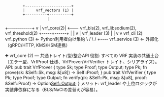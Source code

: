             +---------------------+
            |     vrf_vectors (1) |
            +----------+----------+
                       |
+------------+         v
| vrf_core(2)| <--- vrf_bls(2), vrf_libsodium(2), vrf_threshold(2)
+-----+------+         |
      |                v
      |           vrf_leader (3)
      |                |
      v                v
  vrf_cli (2)     vrf_python (3)  ← Python利用者向け集約
      \                /
       \              /
        +---- vrf_service (3)  ← 外部化（gRPC/HTTP, KMS/HSM連携）

➕ vrf_core (2) — 共通トレイト/型/整合API
役割: すべての VRF 実装の共通土台（エラー型、VrfProof 仕様、VrfProver/VrfVerifier トレイト、シリアライズ）。
API:
pub trait VrfProver {
    type Sk; type Proof; type Output; type Pk;
    fn prove(sk: &Self::Sk, msg: &[u8]) -> Self::Proof;
}
pub trait VrfVerifier {
    type Pk; type Proof; type Output;
    fn verify(pk: &Self::Pk, msg: &[u8], proof: &Self::Proof) -> Option<Self::Output>;
}
メリット: vrf_leader や上位ロジックが実装非依存になる（BLS/NaClの差替えが容易）。
